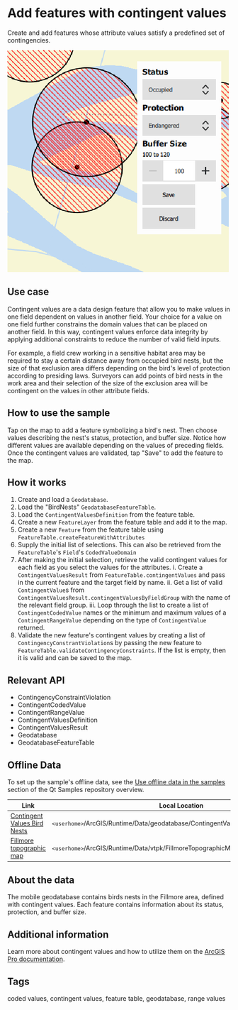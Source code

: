 # Add features with contingent values

Create and add features whose attribute values satisfy a predefined set of contingencies.

![](screenshot.png)

## Use case

Contingent values are a data design feature that allow you to make values in one field dependent on values in another field. Your choice for a value on one field further constrains the domain values that can be placed on another field. In this way, contingent values enforce data integrity by applying additional constraints to reduce the number of valid field inputs.

For example, a field crew working in a sensitive habitat area may be required to stay a certain distance away from occupied bird nests, but the size of that exclusion area differs depending on the bird's level of protection according to presiding laws. Surveyors can add points of bird nests in the work area and their selection of the size of the exclusion area will be contingent on the values in other attribute fields.

## How to use the sample

Tap on the map to add a feature symbolizing a bird's nest. Then choose values describing the nest's status, protection, and buffer size. Notice how different values are available depending on the values of preceding fields. Once the contingent values are validated, tap "Save" to add the feature to the map.

## How it works

1. Create and load a `Geodatabase`.
2. Load the "BirdNests" `GeodatabaseFeatureTable`.
3. Load the `ContingentValuesDefinition` from the feature table.
4. Create a new `FeatureLayer` from the feature table and add it to the map.
5. Create a new `Feature` from the feature table using `FeatureTable.createFeatureWithAttributes`
6. Supply the initial list of selections. This can also be retrieved from the `FeatureTable`'s `Field`'s `CodedValueDomain`
7. After making the initial selection, retrieve the valid contingent values for each field as you select the values for the attributes.
  i. Create a `ContingentValuesResult` from `FeatureTable.contingentValues` and pass in the current feature and the target field by name.
  ii. Get a list of valid `ContingentValue`s from `ContingentValuesResult.contingentValuesByFieldGroup` with the name of the relevant field group.
  iii. Loop through the list to create a list of `ContingentCodedValue` names or the minimum and maximum values of a `ContingentRangeValue` depending on the type of `ContingentValue` returned.
8. Validate the new feature's contingent values by creating a list of `ContingencyConstrantViolation`s by passing the new feature to `FeatureTable.validateContingencyConstraints`. If the list is empty, then it is valid and can be saved to the map.

## Relevant API

* ContingencyConstraintViolation
* ContingentCodedValue
* ContingentRangeValue
* ContingentValuesDefinition
* ContingentValuesResult
* Geodatabase
* GeodatabaseFeatureTable

## Offline Data

To set up the sample's offline data, see the [Use offline data in the samples](https://github.com/Esri/arcgis-runtime-samples-qt#use-offline-data-in-the-samples) section of the Qt Samples repository overview.

Link | Local Location
---------|-------|
|[Contingent Values Bird Nests](https://www.arcgis.com/home/item.html?id=e12b54ea799f4606a2712157cf9f6e41)| `<userhome>`/ArcGIS/Runtime/Data/geodatabase/ContingentValuesBirdNests.geodatabase |
|[Fillmore topographic map](https://arcgis.com/home/item.html?id=b5106355f1634b8996e634c04b6a930a) | `<userhome>`/ArcGIS/Runtime/Data/vtpk/FillmoreTopographicMap.vtpk |

## About the data

The mobile geodatabase contains birds nests in the Fillmore area, defined with contingent values. Each feature contains information about its status, protection, and buffer size.

## Additional information

Learn more about contingent values and how to utilize them on the [ArcGIS Pro documentation](https://pro.arcgis.com/en/pro-app/latest/help/data/geodatabases/overview/contingent-values.htm).

## Tags

coded values, contingent values, feature table, geodatabase, range values
